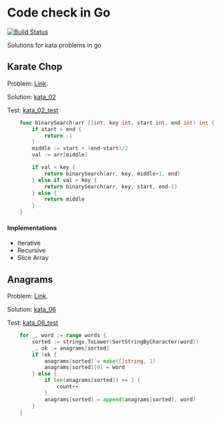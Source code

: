 # Code check in Go
[![Build Status](https://travis-ci.org/Eslem/GoCodeCheck.svg?branch=develop)](https://travis-ci.org/Eslem/GoCodeCheck)

Solutions for kata problems in go

## Karate Chop
Problem: [Link](http://codekata.com/kata/kata02-karate-chop/).

Solution: [kata_02](kata_02.go)

Test: [kata_02_test](kata_02_test.go)
```go
    func binarySearch(arr []int, key int, start int, end int) int {
        if start > end {
            return -1
        }
        middle := start + (end-start)/2
        val := arr[middle]

        if val < key {
            return binarySearch(arr, key, middle+1, end)
        } else if val > key {
            return binarySearch(arr, key, start, end-1)
        } else {
            return middle
        }
    }
```
#### Implementations
- Iterative
- Recursive
- Slice Array


## Anagrams
Problem: [Link](http://codekata.com/kata/kata06-anagrams/).

Solution: [kata_06](kata_06.go)

Test: [kata_06_test](kata_06_test.go)

```go
    for _, word := range words {
		sorted := strings.ToLower(SortStringByCharacter(word))
		_, ok := anagrams[sorted]
		if !ok {
			anagrams[sorted] = make([]string, 1)
			anagrams[sorted][0] = word
		} else {
			if len(anagrams[sorted]) == 1 {
				count++
			}
			anagrams[sorted] = append(anagrams[sorted], word)
		}
	}
```
